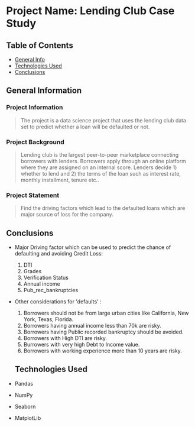 # Project Name: Lending Club Case Study

## Table of Contents

- [General Info](#general-information)
- [Technologies Used](#technologies-used)
- [Conclusions](#conclusions)

## General Information

### Project Information

> The project is a data science project that uses the lending club data set to predict whether a loan will be defaulted or not.

### Project Background

>Lending club is the largest peer-to-peer marketplace connecting borrowers with lenders. Borrowers apply through an online platform where they are assigned on an internal score. Lenders decide 1) whether to lend and 2) the terms of the loan such as interest rate, monthly installment, tenure etc..

### Project Statement

> Find the driving factors which lead to the defaulted loans which are major source of loss for the company.

## Conclusions

- Major Driving factor which can be used to predict the chance of defaulting and avoiding Credit Loss:
  1. DTI
  2. Grades
  3. Verification Status
  4. Annual income
  5. Pub_rec_bankruptcies
- Other considerations for 'defaults' :
  1. Borrowers should not be from large urban cities like California, New York, Texas, Florida.
  2. Borrowers having annual income less than 70k are risky.
  3. Borrowers having Public recorded bankruptcy should be avoided.
  4. Borrowers with High DTI are risky.
  5. Burrowers with very high Debt to Income value.
  6. Borrowers with working experience more than 10 years are risky.

  ## Technologies Used

- Pandas 
- NumPy 
- Seaborn 
- MatplotLib 

